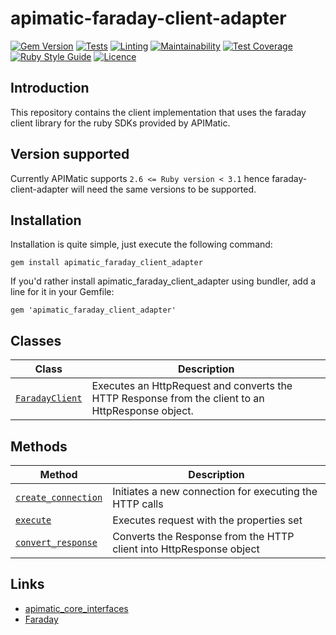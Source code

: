 # apimatic-faraday-client-adapter

[![Gem Version](https://badge.fury.io/rb/apimatic_faraday_client_adapter.svg)](https://badge.fury.io/rb/apimatic_faraday_client_adapter)
[![Tests][test-badge]][test-url]
[![Linting][lint-badge]][lint-url]
[![Maintainability][maintainability-url]][code-climate-url]
[![Test Coverage][test-coverage-url]][code-climate-url]
[![Ruby Style Guide](https://img.shields.io/badge/code_style-rubocop-brightgreen.svg)](https://github.com/rubocop/rubocop)
[![Licence][license-badge]][license-url]

## Introduction

This repository contains the client implementation that uses the faraday client library for the ruby SDKs provided by APIMatic.

## Version supported

Currently APIMatic supports `2.6 <= Ruby version < 3.1` hence faraday-client-adapter will need the same versions to be supported.

## Installation

Installation is quite simple, just execute the following command:

```
gem install apimatic_faraday_client_adapter
```

If you'd rather install apimatic_faraday_client_adapter using bundler, add a line for it in your Gemfile:

```
gem 'apimatic_faraday_client_adapter'
```

## Classes

| Class                                                                    | Description                                                                                       |
| ------------------------------------------------------------------------ | ------------------------------------------------------------------------------------------------- |
| [`FaradayClient`](lib/apimatic-faraday-client-adapter/faraday_client.rb) | Executes an HttpRequest and converts the HTTP Response from the client to an HttpResponse object. |

## Methods

| Method                                                                       | Description                                                         |
| ---------------------------------------------------------------------------- | ------------------------------------------------------------------- |
| [`create_connection`](lib/apimatic-faraday-client-adapter/faraday_client.rb) | Initiates a new connection for executing the HTTP calls             |
| [`execute`](lib/apimatic-faraday-client-adapter/faraday_client.rb)           | Executes request with the properties set                            |
| [`convert_response`](lib/apimatic-faraday-client-adapter/faraday_client.rb)  | Converts the Response from the HTTP client into HttpResponse object |

## Links

- [apimatic_core_interfaces](https://rubygems.org/gems/apimatic_core_interfaces)
- [Faraday](https://rubygems.org/gems/faraday)

[test-badge]: https://github.com/azuresphere7/faraday-client-adapter/actions/workflows/test-runner.yml/badge.svg
[test-url]: https://github.com/azuresphere7/faraday-client-adapter/actions/workflows/test-runner.yml
[lint-badge]: https://github.com/azuresphere7/faraday-client-adapter/actions/workflows/lint-runner.yml/badge.svg
[lint-url]: https://github.com/azuresphere7/faraday-client-adapter/actions/workflows/lint-runner.yml
[code-climate-url]: https://codeclimate.com/github/azuresphere7/faraday-client-adapter
[maintainability-url]: https://api.codeclimate.com/v1/badges/59badaadebeb3478eb48/maintainability
[test-coverage-url]: https://api.codeclimate.com/v1/badges/59badaadebeb3478eb48/test_coverage
[license-badge]: https://img.shields.io/badge/licence-MIT-blue
[license-url]: LICENSE
